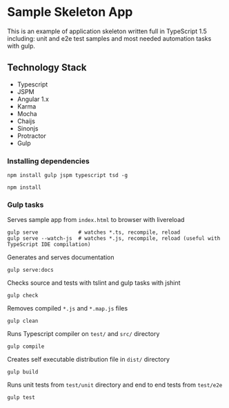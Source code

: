 # Sample Skeleton App 

This is an example of application skeleton written full in TypeScript 1.5 including: 
unit and e2e test samples and most needed automation tasks with gulp. 

## Technology Stack

* Typescript 
* JSPM 
* Angular 1.x
* Karma 
* Mocha 
* Chaijs 
* Sinonjs
* Protractor
* Gulp 

### Installing dependencies

```
npm install gulp jspm typescript tsd -g
```

```
npm install
```

### Gulp tasks

Serves sample app from `index.html` to browser with livereload 

```
gulp serve             # watches *.ts, recompile, reload
gulp serve --watch-js  # watches *.js, recompile, reload (useful with TypeScript IDE compilation)
```

Generates and serves documentation

```
gulp serve:docs
```

Checks source and tests with tslint and gulp tasks with jshint

```
gulp check
```

Removes compiled `*.js` and `*.map.js` files

```
gulp clean
```

Runs Typescript compiler on `test/` and `src/` directory

```
gulp compile
```

Creates self executable distribution file in `dist/` directory

```
gulp build
```

Runs unit tests from `test/unit` directory and end to end tests from `test/e2e`

```
gulp test
```

